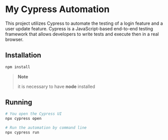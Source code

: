 # My Cypress Automation

This project utilizes Cypress to automate the testing of a login feature and a user update feature. Cypress is a JavaScript-based end-to-end testing framework that allows developers to write tests and execute then in a real browser.

## Installation
```bash
npm install
```
> **Note**
> 
> it is necessary to have **node** installed

## Running
```bash
# You open the Cypress UI
npx cypress open

# Run the automation by command line
npx cypress run
```